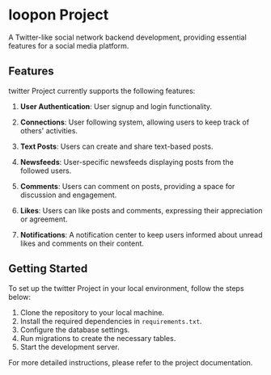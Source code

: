 # loopon Project

A Twitter-like social network backend development, providing essential features for a social media platform.

## Features

twitter Project currently supports the following features:

1. **User Authentication**: User signup and login functionality.

2. **Connections**: User following system, allowing users to keep track of others' activities.

3. **Text Posts**: Users can create and share text-based posts.

4. **Newsfeeds**: User-specific newsfeeds displaying posts from the followed users.

5. **Comments**: Users can comment on posts, providing a space for discussion and engagement.

6. **Likes**: Users can like posts and comments, expressing their appreciation or agreement.

7. **Notifications**: A notification center to keep users informed about unread likes and comments on their content.

## Getting Started

To set up the twitter Project in your local environment, follow the steps below:

1. Clone the repository to your local machine.
2. Install the required dependencies in `requirements.txt`.
3. Configure the database settings.
4. Run migrations to create the necessary tables.
5. Start the development server.

For more detailed instructions, please refer to the project documentation.
